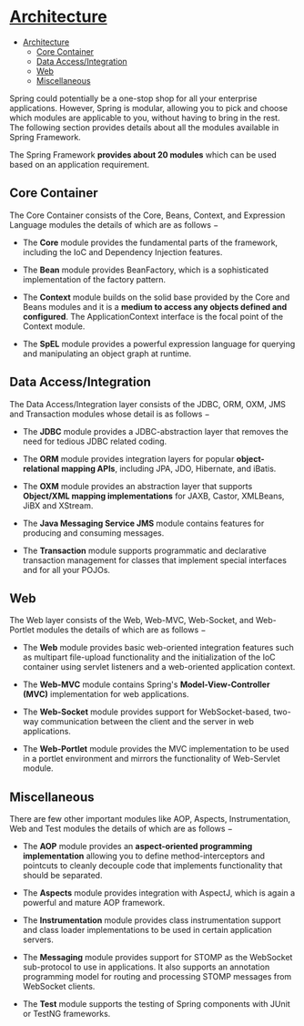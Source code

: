# [Architecture](https://www.tutorialspoint.com/spring/spring_architecture.htm)

- [Architecture](#architecture)
  - [Core Container](#core-container)
  - [Data Access/Integration](#data-accessintegration)
  - [Web](#web)
  - [Miscellaneous](#miscellaneous)

Spring could potentially be a one-stop shop for all your enterprise applications. However, Spring is modular, allowing you to pick and choose which modules are applicable to you, without having to bring in the rest. The following section provides details about all the modules available in Spring Framework.

The Spring Framework **provides about 20 modules** which can be used based on an application requirement.

## Core Container

The Core Container consists of the Core, Beans, Context, and Expression Language modules the details of which are as follows −

- The **Core** module provides the fundamental parts of the framework, including the IoC and Dependency Injection features.

- The **Bean** module provides BeanFactory, which is a sophisticated implementation of the factory pattern.

- The **Context** module builds on the solid base provided by the Core and Beans modules and it is a **medium to access any objects defined and configured**. The ApplicationContext interface is the focal point of the Context module.

- The **SpEL** module provides a powerful expression language for querying and manipulating an object graph at runtime.

## Data Access/Integration

The Data Access/Integration layer consists of the JDBC, ORM, OXM, JMS and Transaction modules whose detail is as follows −

- The **JDBC** module provides a JDBC-abstraction layer that removes the need for tedious JDBC related coding.

- The **ORM** module provides integration layers for popular **object-relational mapping APIs**, including JPA, JDO, Hibernate, and iBatis.

- The **OXM** module provides an abstraction layer that supports **Object/XML mapping implementations** for JAXB, Castor, XMLBeans, JiBX and XStream.

- The **Java Messaging Service JMS** module contains features for producing and consuming messages.

- The **Transaction** module supports programmatic and declarative transaction management for classes that implement special interfaces and for all your POJOs.

## Web

The Web layer consists of the Web, Web-MVC, Web-Socket, and Web-Portlet modules the details of which are as follows −

- The **Web** module provides basic web-oriented integration features such as multipart file-upload functionality and the initialization of the IoC container using servlet listeners and a web-oriented application context.

- The **Web-MVC** module contains Spring's **Model-View-Controller (MVC)** implementation for web applications.

- The **Web-Socket** module provides support for WebSocket-based, two-way communication between the client and the server in web applications.

- The **Web-Portlet** module provides the MVC implementation to be used in a portlet environment and mirrors the functionality of Web-Servlet module.

## Miscellaneous

There are few other important modules like AOP, Aspects, Instrumentation, Web and Test modules the details of which are as follows −

- The **AOP** module provides an **aspect-oriented programming implementation** allowing you to define method-interceptors and pointcuts to cleanly decouple code that implements functionality that should be separated.

- The **Aspects** module provides integration with AspectJ, which is again a powerful and mature AOP framework.

- The **Instrumentation** module provides class instrumentation support and class loader implementations to be used in certain application servers.

- The **Messaging** module provides support for STOMP as the WebSocket sub-protocol to use in applications. It also supports an annotation programming model for routing and processing STOMP messages from WebSocket clients.

- The **Test** module supports the testing of Spring components with JUnit or TestNG frameworks.
